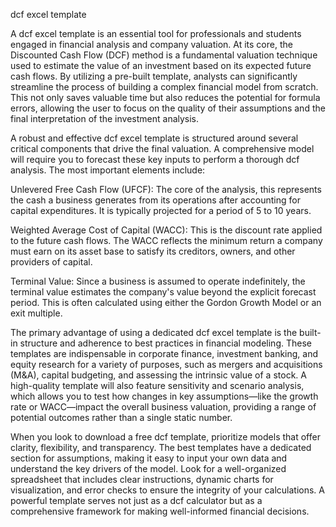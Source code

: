 dcf excel template


A dcf excel template is an essential tool for professionals and students engaged in financial analysis and company valuation. At its core, the Discounted Cash Flow (DCF) method is a fundamental valuation technique used to estimate the value of an investment based on its expected future cash flows. By utilizing a pre-built template, analysts can significantly streamline the process of building a complex financial model from scratch. This not only saves valuable time but also reduces the potential for formula errors, allowing the user to focus on the quality of their assumptions and the final interpretation of the investment analysis.



A robust and effective dcf excel template is structured around several critical components that drive the final valuation. A comprehensive model will require you to forecast these key inputs to perform a thorough dcf analysis. The most important elements include:




Unlevered Free Cash Flow (UFCF): The core of the analysis, this represents the cash a business generates from its operations after accounting for capital expenditures. It is typically projected for a period of 5 to 10 years.


Weighted Average Cost of Capital (WACC): This is the discount rate applied to the future cash flows. The WACC reflects the minimum return a company must earn on its asset base to satisfy its creditors, owners, and other providers of capital.


Terminal Value: Since a business is assumed to operate indefinitely, the terminal value estimates the company's value beyond the explicit forecast period. This is often calculated using either the Gordon Growth Model or an exit multiple.





The primary advantage of using a dedicated dcf excel template is the built-in structure and adherence to best practices in financial modeling. These templates are indispensable in corporate finance, investment banking, and equity research for a variety of purposes, such as mergers and acquisitions (M&A), capital budgeting, and assessing the intrinsic value of a stock. A high-quality template will also feature sensitivity and scenario analysis, which allows you to test how changes in key assumptions—like the growth rate or WACC—impact the overall business valuation, providing a range of potential outcomes rather than a single static number.



When you look to download a free dcf template, prioritize models that offer clarity, flexibility, and transparency. The best templates have a dedicated section for assumptions, making it easy to input your own data and understand the key drivers of the model. Look for a well-organized spreadsheet that includes clear instructions, dynamic charts for visualization, and error checks to ensure the integrity of your calculations. A powerful template serves not just as a dcf calculator but as a comprehensive framework for making well-informed financial decisions.
